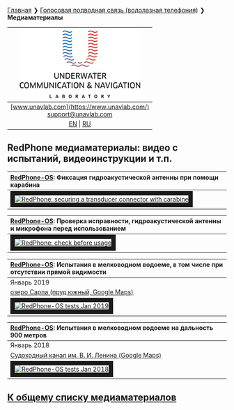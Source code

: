 [Главная](/README_RU) ❯ [Голосовая подводная связь (водолазная телефония)](/underwater_wireless_voice_systems_ru) ❯ **Медиаматериалы**

| ![logo](/documentation/sm_logo.png) |
| :---: |
| [www.unavlab.com](https://www.unavlab.com/) <br/> [support@unavlab.com](mailto:support@unavlab.com) |
| [EN](/documentation/EN/RedPhone/media) \| [RU](/documentation/RU/RedPhone/media) |

## RedPhone медиаматериалы: видео с испытаний, видеоинструкции и т.п.

| [RedPhone-OS](RedPhone_OS_Specification_ru.md): Фиксация гидроакустической антенны при помощи карабина |
| :--- |
| <a href="https://youtu.be/43qBwj5g8jI" target="_blank"><img src="http://img.youtube.com/vi/43qBwj5g8jI/0.jpg" alt="RedPhone: securing a transducer connector with carabine" width="240" height="180" border="10" /></a> |

| [RedPhone-OS](RedPhone_OS_Specification_ru.md): Проверка исправности, гидроакустической антенны и микрофона перед использованием  |
| :--- |
| <a href="https://youtu.be/j6Sgx4F4Q8E" target="_blank"><img src="http://img.youtube.com/vi/j6Sgx4F4Q8E/0.jpg" alt="RedPhone: check before usage" width="240" height="180" border="10" /></a> |

| [RedPhone-OS](RedPhone_OS_Specification_ru.md): Испытания в мелководном водоеме, в том числе при отсутствии прямой видимости |
| :--- |
| Январь 2019 |
| [озеро Сарпа (пруд южный, Google Maps)](https://goo.gl/maps/Gh1CoB7WbeRyds6T8) |
| <a href="https://youtu.be/Q7X9R5FQ240" target="_blank"><img src="http://img.youtube.com/vi/Q7X9R5FQ240/0.jpg" alt="RedPhone-OS tests Jan 2019" width="240" height="180" border="10" /></a> |

| [RedPhone-OS](RedPhone_OS_Specification_ru.md): Испытания в мелководном водоеме на дальность 900 метров |
| :--- |
| Январь 2018 |
| [Судоходный канал им. В. И. Ленина (Google Maps)](https://goo.gl/maps/ccKqmdcb5jeUcaEZ9)  
| <a href="https://youtu.be/_Us7q6d8KnY" target="_blank"><img src="http://img.youtube.com/vi/_Us7q6d8KnY/0.jpg" alt="RedPhone-OS tests Jan 2018" width="240" height="180" border="10" /></a> |

## [К общему списку медиаматериалов](/../../media_videos_ru)

